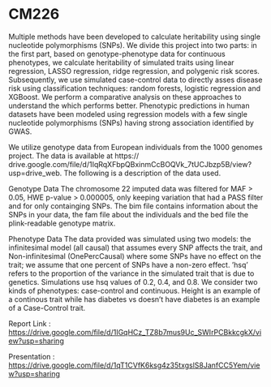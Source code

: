 # CM226

Multiple methods have been developed to calculate heritability using single nucleotide polymorphisms (SNPs). We divide this project into two parts: in the first part, based on genotype-phenotype data for continuous phenotypes, we calculate heritability of simulated traits using linear regression, LASSO regression, ridge regression, and polygenic risk scores. Subsequently, we use simulated case-control data to directly asses disease risk using classification techniques: random forests, logistic regression and XGBoost. We perform a comparative analysis on these approaches to understand the which performs better. Phenotypic predictions in human datasets have been modeled using regression models with a few single nucleotide polymorphisms (SNPs) having strong association identified by GWAS.

We utilize genotype data from European individuals from the 1000 genomes project. The data is available at https:// drive.google.com/file/d/1IqRqXFbpQBxinmCcBOQVk_7tUCJbzp5B/view?usp=drive_web. The following is a description of the data used.

Genotype Data
The chromosome 22 imputed data was filtered for MAF > 0.05, HWE p-value > 0.000005, only keeping variation that had a PASS filter and for only containging SNPs. The bim file contains information about the SNPs in your data, the fam file about the individuals and the bed file the plink-readable genotype matrix.

Phenotype Data
The data provided was simulated using two models: the infinitesimal model (all causal) that assumes every SNP affects the trait, and Non-infinitesimal (OnePercCausal) where some SNPs have no effect on the trait; we assume that one percent of SNPs have a non-zero effect. ’hsq’ refers to the proportion of the variance in the simulated trait that is due to genetics. Simulations use hsq values of 0.2, 0.4, and 0.8. We consider two kinds of phenotypes: case-control and continuous. Height is an example of a continous trait while has diabetes vs doesn’t have diabetes is an example of a Case-Control trait.

Report Link : https://drive.google.com/file/d/1IGqHCz_TZ8b7mus9Uc_SWIrPCBkkcgkX/view?usp=sharing

Presentation : https://drive.google.com/file/d/1qT1CVfK6ksg4z35txgslS8JanfCC5Yem/view?usp=sharing

